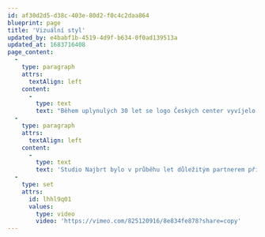 ```yaml
---
id: af30d2d5-d38c-403e-80d2-f0c4c2daa864
blueprint: page
title: 'Vizuální styl'
updated_by: e4babf1b-4519-4d9f-b634-0f0ad139513a
updated_at: 1683716408
page_content:
  -
    type: paragraph
    attrs:
      textAlign: left
    content:
      -
        type: text
        text: "Během uplynulých 30 let se logo Českých center vyvíjelo a měnilo, aby reflektovalo nové požadavky v oblasti komunikace a přizpůsobilo se rychle se měnícím trendům prezentace ve společnosti. Nicméně barvy české vlajky byly v logu a vizuálním stylu Českých center zastoupeny vždy a představují symbol prezentace české kultury ve světě.\_"
  -
    type: paragraph
    attrs:
      textAlign: left
    content:
      -
        type: text
        text: 'Studio Najbrt bylo v průběhu let důležitým partnerem při tvorbě grafického designu a pomohlo vytvořit i současnou podobu loga a vizuálního stylu Českých center.'
  -
    type: set
    attrs:
      id: lhhl9q01
      values:
        type: video
        video: 'https://vimeo.com/825120916/8e834fe878?share=copy'
---
```

